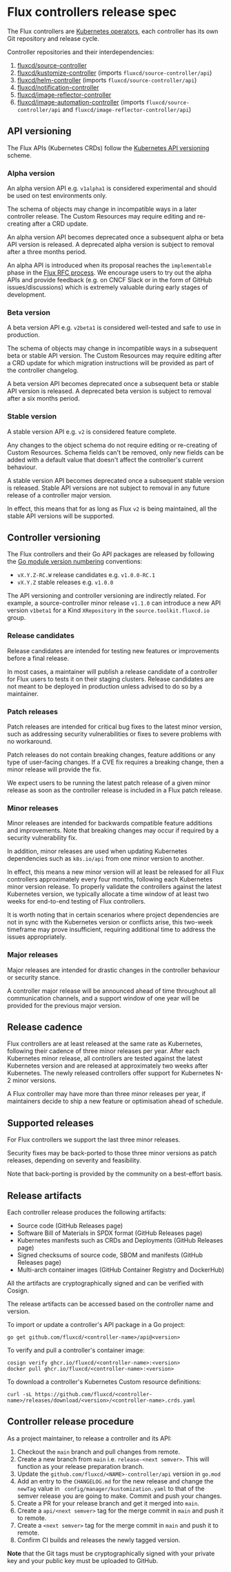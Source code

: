 # Flux controllers release spec

The Flux controllers are 
[Kubernetes operators](https://kubernetes.io/docs/concepts/extend-kubernetes/operator/),
each controller has its own Git repository and release cycle.

Controller repositories and their interdependencies:

1. [fluxcd/source-controller](https://github.com/fluxcd/source-controller)
2. [fluxcd/kustomize-controller](https://github.com/fluxcd/kustomize-controller) (imports `fluxcd/source-controller/api`)
3. [fluxcd/helm-controller](https://github.com/fluxcd/helm-controller) (imports `fluxcd/source-controller/api`)
4. [fluxcd/notification-controller](https://github.com/fluxcd/notification-controller)
5. [fluxcd/image-reflector-controller](https://github.com/fluxcd/image-reflector-controller)
6. [fluxcd/image-automation-controller](https://github.com/fluxcd/image-automation-controller) (imports `fluxcd/source-controller/api` and `fluxcd/image-reflector-controller/api`)

## API versioning 

The Flux APIs (Kubernetes CRDs) follow the
[Kubernetes API versioning](https://kubernetes.io/docs/reference/using-api/#api-versioning) scheme.

### Alpha version

An alpha version API e.g. `v1alpha1` is considered experimental and should be used on
test environments only.

The schema of objects may change in incompatible ways in a later controller release.
The Custom Resources may require editing and re-creating after a CRD update.

An alpha version API becomes deprecated once a subsequent alpha or beta API version is released.
A deprecated alpha version is subject to removal after a three months period.

An alpha API is introduced when its proposal reaches the  `implementable` phase in the
[Flux RFC process](https://github.com/fluxcd/flux2/tree/main/rfcs).
We encourage users to try out the alpha APIs and provide feedback
(e.g. on CNCF Slack or in the form of GitHub issues/discussions)
which is extremely valuable during early stages of development.

### Beta version

A beta version API e.g. `v2beta1` is considered well-tested and safe to use in production.

The schema of objects may change in incompatible ways in a subsequent beta or stable API version.
The Custom Resources may require editing after a CRD update for which migration instructions will be
provided as part of the controller changelog.

A beta version API becomes deprecated once a subsequent beta or stable API version is released. 
A deprecated beta version is subject to removal after a six months period.

### Stable version

A stable version API e.g. `v2` is considered feature complete.

Any changes to the object schema do not require editing or re-creating of Custom Resources.
Schema fields can't be removed, only new fields can be added with a default value that
doesn't affect the controller's current behaviour.

A stable version API becomes deprecated once a subsequent stable version is released.
Stable API versions are not subject to removal in any future release of a controller major version.

In effect, this means that for as long as Flux `v2` is being maintained, all the stable API versions 
will be supported.

## Controller versioning

The Flux controllers and their Go API packages are released by following the
[Go module version numbering](https://go.dev/doc/modules/version-numbers) conventions:

- `vX.Y.Z-RC.W` release candidates e.g. `v1.0.0-RC.1`
- `vX.Y.Z` stable releases e.g. `v1.0.0`

The API versioning and controller versioning are indirectly related. For example,
a source-controller minor release `v1.1.0` can introduce a new API version
`v1beta1` for a Kind `XRepository` in the `source.toolkit.fluxcd.io` group.

### Release candidates

Release candidates are intended for testing new features or improvements before a final release.

In most cases, a maintainer will publish a release candidate of a controller for Flux users
to tests it on their staging clusters. Release candidates are not meant to be deployed in production
unless advised to do so by a maintainer.

### Patch releases

Patch releases are intended for critical bug fixes to the latest minor version, such as addressing security
vulnerabilities or fixes to severe problems with no workaround.

Patch releases do not contain breaking changes, feature additions or any type of user-facing changes.
If a CVE fix requires a breaking change, then a minor release will provide the fix.

We expect users to be running the latest patch release of a given minor release as soon as the
controller release is included in a Flux patch release.

### Minor releases

Minor releases are intended for backwards compatible feature additions and improvements.
Note that breaking changes may occur if required by a security vulnerability fix.

In addition, minor releases are used when updating Kubernetes dependencies such as `k8s.io/api` from one minor version to another.

In effect, this means a new minor version will at least be released for all Flux controllers approximately every four months, following each Kubernetes minor version release. To properly validate the controllers against the latest Kubernetes version, we typically allocate a time window of at least two weeks for end-to-end testing of Flux controllers.

It is worth noting that in certain scenarios where project dependencies are not in sync with the Kubernetes version or conflicts arise, this two-week timeframe may prove insufficient, requiring additional time to address the issues appropriately.

### Major releases

Major releases are intended for drastic changes in the controller behaviour or security stance.

A controller major release will be announced ahead of time throughout all communication channels,
and a support window of one year will be provided for the previous major version.

## Release cadence

Flux controllers are at least released at the same rate as Kubernetes, following their cadence of three
minor releases per year. After each Kubernetes minor release, all controllers are tested against the latest
Kubernetes version and are released at approximately two weeks after Kubernetes.
The newly released controllers offer support for Kubernetes N-2 minor versions.

A Flux controller may have more than three minor releases per year, if maintainers decide to ship a 
new feature or optimisation ahead of schedule.

## Supported releases

For Flux controllers we support the last three minor releases.

Security fixes may be back-ported to those three minor versions as patch releases,
depending on severity and feasibility.

Note that back-porting is provided by the community on a best-effort basis.

## Release artifacts

Each controller release produces the following artifacts:

- Source code (GitHub Releases page)
- Software Bill of Materials in SPDX format (GitHub Releases page)
- Kubernetes manifests such as CRDs and Deployments (GitHub Releases page)
- Signed checksums of source code, SBOM and manifests (GitHub Releases page)
- Multi-arch container images (GitHub Container Registry and DockerHub)

All the artifacts are cryptographically signed and can be verified with Cosign.

The release artifacts can be accessed based on the controller name and version.

To import or update a controller's API package in a Go project:

```shell
go get github.com/fluxcd/<controller-name>/api@<version>
```

To verify and pull a controller's container image:

```shell
cosign verify ghcr.io/fluxcd/<controller-name>:<version>
docker pull ghcr.io/fluxcd/<controller-name>:<version>
```

To download a controller's Kubernetes Custom resource definitions:

```shell
curl -sL https://github.com/fluxcd/<controller-name>/releases/download/<version>/<controller-name>.crds.yaml
```

## Controller release procedure

As a project maintainer, to release a controller and its API:

1. Checkout the `main` branch and pull changes from remote.
2. Create a new branch from `main` i.e. `release-<next semver>`. This
   will function as your release preparation branch.
3. Update the `github.com/fluxcd/<NAME>-controller/api` version in `go.mod`
4. Add an entry to the `CHANGELOG.md` for the new release and change the
   `newTag` value in ` config/manager/kustomization.yaml` to that of the
   semver release you are going to make. Commit and push your changes.
5. Create a PR for your release branch and get it merged into `main`.
6. Create a `api/<next semver>` tag for the merge commit in `main` and push it to remote.
7. Create a `<next semver>` tag for the merge commit in `main` and push it to remote.
8. Confirm CI builds and releases the newly tagged version.

**Note** that the Git tags must be cryptographically signed with your private key
and your public key must be uploaded to GitHub.
